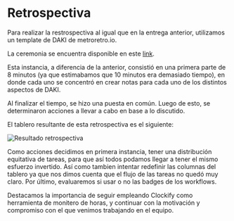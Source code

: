 # Retrospectiva

Para realizar la restrospectiva al igual que en la entrega anterior, utilizamos un template de DAKI de metroretro.io.

La ceremonia se encuentra disponible en este [link](https://fi365-my.sharepoint.com/:v:/g/personal/fm251662_fi365_ort_edu_uy/EVxARtn9aUNNo_uWi2VFyeEBvNxNqx9lH8ToYG8MUOsz8Q?nav=eyJyZWZlcnJhbEluZm8iOnsicmVmZXJyYWxBcHAiOiJTdHJlYW1XZWJBcHAiLCJyZWZlcnJhbFZpZXciOiJTaGFyZURpYWxvZyIsInJlZmVycmFsQXBwUGxhdGZvcm0iOiJXZWIiLCJyZWZlcnJhbE1vZGUiOiJ2aWV3In19&e=Efrc2q).

Esta instancia, a diferencia de la anterior, consistió en una primera parte de 8 minutos (ya que estimabamos que 10 minutos era demasiado tiempo), en donde cada uno se concentró en crear notas para cada uno de los distintos aspectos de DAKI. 

Al finalizar el tiempo, se hizo una puesta en común. Luego de esto, se determinaron acciones a llevar a cabo en base a lo discutido.

El tablero resultante de esta retrospectiva es el siguiente:

![Resultado retrospectiva](../Imágenes/Retroespectiva.png)

Como acciones decidimos en primera instancia, tener una distribución equitativa de tareas, para que así todos podamos llegar a tener el mismo esfuerzo invertido. Así como tambien intentar redefinir las columnas del tablero ya que nos dimos cuenta que el flujo de las tareas no quedó muy claro. Por último, evaluaremos si usar o no las badges de los workflows.

Destacamos la importancia de seguir empleando Clockify como herramienta de monitero de horas, y continuar con la motivación y compromiso con el que venimos trabajando en el equipo.